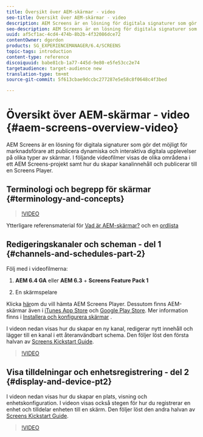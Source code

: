 ```yaml
---
title: Översikt över AEM-skärmar - video
seo-title: Översikt över AEM-skärmar - video
description: AEM Screens är en lösning för digitala signaturer som gör det möjligt för marknadsförare att publicera dynamiska och interaktiva digitala upplevelser på olika typer av skärmar. I följande videofilmer visas de olika områdena i ett AEM Screens-projekt samt hur du skapar kanalinnehåll och publicerar till en Screens Player.
seo-description: AEM Screens är en lösning för digitala signaturer som gör det möjligt för marknadsförare att publicera dynamiska och interaktiva digitala upplevelser på olika typer av skärmar. I följande videofilmer visas de olika områdena i ett AEM Screens-projekt samt hur du skapar kanalinnehåll och publicerar till en skärmspelare.
uuid: af5cf1ac-4cd4-474b-8b2b-4f32086dce72
contentOwner: dgordon
products: SG_EXPERIENCEMANAGER/6.4/SCREENS
topic-tags: introduction
content-type: reference
discoiquuid: babe81cb-1a77-445d-9e80-e5fe53cc2e74
targetaudience: target-audience new
translation-type: tm+mt
source-git-commit: 5f613cbae9dccbc277287e5e58c8f0648c4f3bed

---
```



# Översikt över AEM-skärmar - video {#aem-screens-overview-video}

AEM Screens är en lösning för digitala signaturer som gör det möjligt för marknadsförare att publicera dynamiska och interaktiva digitala upplevelser på olika typer av skärmar. I följande videofilmer visas de olika områdena i ett AEM Screens-projekt samt hur du skapar kanalinnehåll och publicerar till en Screens Player.

## Terminologi och begrepp för skärmar {#terminology-and-concepts}

>[!VIDEO](https://video.tv.adobe.com/v/21353?quality=9)

Ytterligare referensmaterial för [Vad är AEM-skärmar?](aem-screens-introduction.md) och en [ordlista](aem-screens-introduction.md)

## Redigeringskanaler och scheman - del 1 {#channels-and-schedules-part-2}

Följ med i videofilmerna:

1. **AEM 6.4 GA** eller **AEM 6.3** + **Screens Feature Pack 1**

1. En skärmspelare

Klicka [här](https://download.macromedia.com/screens/)om du vill hämta AEM Screens Player. Dessutom finns AEM-skärmar även i [iTunes App Store](https://itunes.apple.com/us/app/aem-screens/id1169641856?mt=8) och [Google Play Store](https://play.google.com/store/apps/details?id=com.adobe.aem.screens.player&hl=en). Mer information finns i [Installera och konfigurera skärmar](configuring-screens-introduction.md) .

I videon nedan visas hur du skapar en ny kanal, redigerar nytt innehåll och lägger till en kanal i ett återanvändbart schema. Den följer löst den första halvan av [Screens Kickstart Guide](kickstart-for-aem-screens.md).

>[!VIDEO](https://video.tv.adobe.com/v/21387?quality=9)

## Visa tilldelningar och enhetsregistrering - del 2 {#display-and-device-pt2}

I videon nedan visas hur du skapar en plats, visning och enhetskonfiguration. I videon visas också stegen för hur du registrerar en enhet och tilldelar enheten till en skärm. Den följer löst den andra halvan av [Screens Kickstart Guide](kickstart-for-aem-screens.md).

>[!VIDEO](https://video.tv.adobe.com/v/21411?quality=9)

